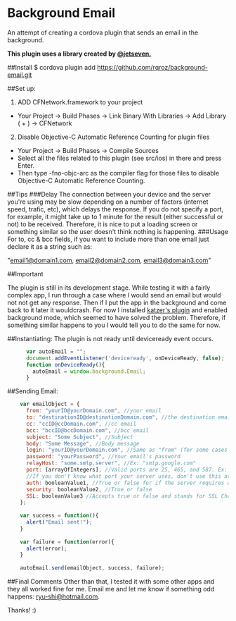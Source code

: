 # Background Email
An attempt of creating a cordova plugin that sends an email in the background.

**This plugin uses a library created by [@jetseven.](https://github.com/jetseven/skpsmtpmessage)**
  
  
##Install
  $ cordova plugin add https://github.com/rqroz/background-email.git

##Set up:
1. ADD CFNetwork.framework to your project
  - Your Project -> Build Phases -> Link Binary With Libraries -> Add Library ( + ) -> CFNetwork

2. Disable Objective-C Automatic Reference Counting for plugin files
  - Your Project -> Build Phases -> Compile Sources
  - Select all the files related to this plugin (see src/ios) in there and press Enter.
  - Then type -fno-objc-arc as the compiler flag for those files to disable Objective-C Automatic Reference Counting.

##Tips
###Delay
  The connection between your device and the server you're using may be slow depending on a number of factors (internet speed, trafic, etc), which delays the response. If you do not specify a port, for example, it might take up to 1 minute for the result (either successful or not) to be received. Therefore, it is nice to put a loading screen or something similar so the user doesn't think nothing is happening.
###Usage
  For to, cc & bcc fields, if you want to include more than one email just declare it as a string such as:
  
  "email1@domain1.com, email2@domain2.com, email3@domain3.com"
  

##Important

  The plugin is still in its development stage. While testing it with a fairly complex app, I run through a case where I would send an email but would not not get any response. Then if I put the app in the background and come back to it later it wouldcrash. For now I installed [katzer's plugin](https://github.com/katzer/cordova-plugin-background-mode) and enabled background mode, which seemed to have solved the problem. Therefore, if something similar happens to you I would tell you to do the same for now.

##Instantiating:
The plugin is not ready until deviceready event occurs.
```JavaScript
      var autoEmail = "";
      document.addEventListener('deviceready', onDeviceReady, false);
      function onDeviceReady(){
        autoEmail = window.background.Email;
      }
```

##Sending Email:
  ```javascript
      var emailObject = {
        from: "yourID@yourDomain.com", //your email
        to: "destinationID@destinationDomain.com", //the destination email
        cc: "ccID@ccDomain.com", //cc email
        bcc: "bccID@bccDomain.com", //bcc email
        subject: "Some Subject", //Subject
        body: "Some Message", //Body message
        login: "yourID@yourDomain.com", //Same as "from" (for some cases just 'yourID' is necessary)
        password: "yourPassword", //Your email's password
        relayHost: "some.smtp.server", //Ex: "smtp.google.com"
        port: [arrayOfIntegers], //Valid ports are 25, 465, and 587. Ex: [25, 587]
        //If you don't know what port your server uses, don't use this attribute
        auth: booleanValue1, //True or false for if the server requires authentication
        security: booleanValue2, //True or false
        SSL: booleanValue3 //Accepts true or false and stands for SSL Chain Validation
      };
      
      var success = function(){
        alert("Email sent!");
      }
      
      var failure = function(error){
        alert(error);
      }
      
      autoEmail.send(emailObject, success, failure);
```

##Final Comments
  Other than that, I tested it with some other apps and they all worked fine for me. 
  Email me and let me know if something odd happens: ryu-shi@hotmail.com.
      
  Thanks! :)  
